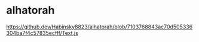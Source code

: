 # alhatorah
https://github.dev/Habinsky8823/alhatorah/blob/7103768843ac70d505336304ba7f4c57835ecfff/Text.js
